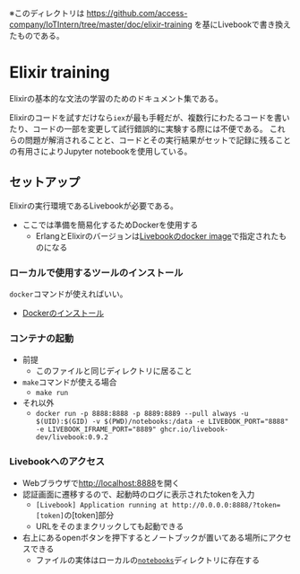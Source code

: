 ※このディレクトリは https://github.com/access-company/IoTIntern/tree/master/doc/elixir-training を基にLivebookで書き換えたものである。

# Elixir training

Elixirの基本的な文法の学習のためのドキュメント集である。

Elixirのコードを試すだけなら`iex`が最も手軽だが、複数行にわたるコードを書いたり、コードの一部を変更して試行錯誤的に実験する際には不便である。
これらの問題が解消されることと、コードとその実行結果がセットで記録に残ることの有用さによりJupyter notebookを使用している。

## セットアップ

Elixirの実行環境であるLivebookが必要である。
- ここでは準備を簡易化するためDockerを使用する
  - ErlangとElixirのバージョンは[Livebookのdocker image](https://github.com/livebook-dev/livebook/pkgs/container/livebook)で指定されたものになる

### ローカルで使用するツールのインストール

`docker`コマンドが使えればいい。
- [Dockerのインストール](https://docs.docker.jp/get-docker.html)

### コンテナの起動
- 前提
  - このファイルと同じディレクトリに居ること
- `make`コマンドが使える場合
  - `make run`
- それ以外
  - `docker run -p 8888:8888 -p 8889:8889 --pull always -u $(UID):$(GID) -v $(PWD)/notebooks:/data -e LIVEBOOK_PORT="8888" -e LIVEBOOK_IFRAME_PORT="8889" ghcr.io/livebook-dev/livebook:0.9.2`

### Livebookへのアクセス

- Webブラウザで[http://localhost:8888](http://localhost:8888)を開く
- 認証画面に遷移するので、起動時のログに表示されたtokenを入力
  - `[Livebook] Application running at http://0.0.0.0:8888/?token=[token]`の[token]部分
  - URLをそのままクリックしても起動できる
- 右上にあるopenボタンを押下するとノートブックが置いてある場所にアクセスできる
  - ファイルの実体はローカルの[`notebooks`](./notebooks)ディレクトリに存在する
